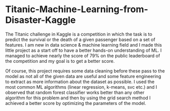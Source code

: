 # Titanic-Machine-Learning-from-Disaster-Kaggle
The Titanic challenge in Kaggle is a competition in which the task is to predict the survival or the death of a given passenger based on a set of features. I am new in data science & machine learning field and I made this little project as a start off to have a better hands-on understanding of ML. I managed to achieve nearly the score of 79% on the public leaderboard of the competition and my goal is to get a better score.

  Of course, this project requires some data cleaning before these pass to the model as not all of the given data are useful and some feature engineering to extract as more information about the dataset as possible. I used the most common ML algorithms (linear regression, k-means, svc etc.) and I observed that random forest classifier works better than any other algorithm for this problem and then by using the grid search method I achieved a better score by optimizing the parameters of the model.

